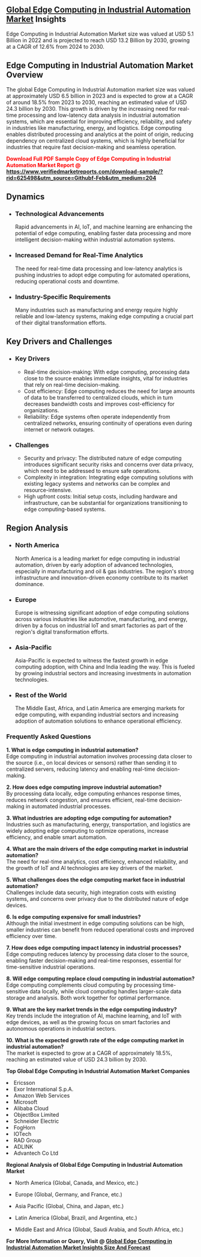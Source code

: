 <h2><a href="https://www.verifiedmarketreports.com/download-sample/?rid=625498&amp;utm_source=Githubf&amp;utm_medium=204" target="_blank">Global Edge Computing in Industrial Automation Market</a> Insights</h2><p>Edge Computing in Industrial Automation Market size was valued at USD 5.1 Billion in 2022 and is projected to reach USD 13.2 Billion by 2030, growing at a CAGR of 12.6% from 2024 to 2030.</p><p> <h2>Edge Computing in Industrial Automation Market Overview</h2> <p>The global Edge Computing in Industrial Automation market size was valued at approximately USD 6.5 billion in 2023 and is expected to grow at a CAGR of around 18.5% from 2023 to 2030, reaching an estimated value of USD 24.3 billion by 2030. This growth is driven by the increasing need for real-time processing and low-latency data analysis in industrial automation systems, which are essential for improving efficiency, reliability, and safety in industries like manufacturing, energy, and logistics. Edge computing enables distributed processing and analytics at the point of origin, reducing dependency on centralized cloud systems, which is highly beneficial for industries that require fast decision-making and seamless operation.</p> <p><b><p><span class=""><span style="color: #ff0000;"><strong>Download Full PDF Sample Copy of Edge Computing in Industrial Automation Market Report</strong> @ </span><a href="https://www.verifiedmarketreports.com/download-sample/?rid=625498&amp;utm_source=Githubf-Feb&amp;utm_medium=204" target="_blank">https://www.verifiedmarketreports.com/download-sample/?rid=625498&amp;utm_source=Githubf-Feb&amp;utm_medium=204</a></span></p></b></p> <h2>Dynamics</h2> <ul> <li><h3>Technological Advancements</h3>Rapid advancements in AI, IoT, and machine learning are enhancing the potential of edge computing, enabling faster data processing and more intelligent decision-making within industrial automation systems.</li> <li><h3>Increased Demand for Real-Time Analytics</h3>The need for real-time data processing and low-latency analytics is pushing industries to adopt edge computing for automated operations, reducing operational costs and downtime.</li> <li><h3>Industry-Specific Requirements</h3>Many industries such as manufacturing and energy require highly reliable and low-latency systems, making edge computing a crucial part of their digital transformation efforts.</li> </ul> <h2>Key Drivers and Challenges</h2> <ul> <li><h3>Key Drivers</h3> <ul> <li>Real-time decision-making: With edge computing, processing data close to the source enables immediate insights, vital for industries that rely on real-time decision-making.</li> <li>Cost efficiency: Edge computing reduces the need for large amounts of data to be transferred to centralized clouds, which in turn decreases bandwidth costs and improves cost-efficiency for organizations.</li> <li>Reliability: Edge systems often operate independently from centralized networks, ensuring continuity of operations even during internet or network outages.</li> </ul> </li> <li><h3>Challenges</h3> <ul> <li>Security and privacy: The distributed nature of edge computing introduces significant security risks and concerns over data privacy, which need to be addressed to ensure safe operations.</li> <li>Complexity in integration: Integrating edge computing solutions with existing legacy systems and networks can be complex and resource-intensive.</li> <li>High upfront costs: Initial setup costs, including hardware and infrastructure, can be substantial for organizations transitioning to edge computing-based systems.</li> </ul> </li> </ul> <h2>Region Analysis</h2> <ul> <li><h3>North America</h3>North America is a leading market for edge computing in industrial automation, driven by early adoption of advanced technologies, especially in manufacturing and oil & gas industries. The region's strong infrastructure and innovation-driven economy contribute to its market dominance.</li> <li><h3>Europe</h3>Europe is witnessing significant adoption of edge computing solutions across various industries like automotive, manufacturing, and energy, driven by a focus on industrial IoT and smart factories as part of the region's digital transformation efforts.</li> <li><h3>Asia-Pacific</h3>Asia-Pacific is expected to witness the fastest growth in edge computing adoption, with China and India leading the way. This is fueled by growing industrial sectors and increasing investments in automation technologies.</li> <li><h3>Rest of the World</h3>The Middle East, Africa, and Latin America are emerging markets for edge computing, with expanding industrial sectors and increasing adoption of automation solutions to enhance operational efficiency.</li> </ul> <h3>Frequently Asked Questions</h3> <p><b>1. What is edge computing in industrial automation?</b><br>Edge computing in industrial automation involves processing data closer to the source (i.e., on local devices or sensors) rather than sending it to centralized servers, reducing latency and enabling real-time decision-making.</p> <p><b>2. How does edge computing improve industrial automation?</b><br>By processing data locally, edge computing enhances response times, reduces network congestion, and ensures efficient, real-time decision-making in automated industrial processes.</p> <p><b>3. What industries are adopting edge computing for automation?</b><br>Industries such as manufacturing, energy, transportation, and logistics are widely adopting edge computing to optimize operations, increase efficiency, and enable smart automation.</p> <p><b>4. What are the main drivers of the edge computing market in industrial automation?</b><br>The need for real-time analytics, cost efficiency, enhanced reliability, and the growth of IoT and AI technologies are key drivers of the market.</p> <p><b>5. What challenges does the edge computing market face in industrial automation?</b><br>Challenges include data security, high integration costs with existing systems, and concerns over privacy due to the distributed nature of edge devices.</p> <p><b>6. Is edge computing expensive for small industries?</b><br>Although the initial investment in edge computing solutions can be high, smaller industries can benefit from reduced operational costs and improved efficiency over time.</p> <p><b>7. How does edge computing impact latency in industrial processes?</b><br>Edge computing reduces latency by processing data closer to the source, enabling faster decision-making and real-time responses, essential for time-sensitive industrial operations.</p> <p><b>8. Will edge computing replace cloud computing in industrial automation?</b><br>Edge computing complements cloud computing by processing time-sensitive data locally, while cloud computing handles larger-scale data storage and analysis. Both work together for optimal performance.</p> <p><b>9. What are the key market trends in the edge computing industry?</b><br>Key trends include the integration of AI, machine learning, and IoT with edge devices, as well as the growing focus on smart factories and autonomous operations in industrial sectors.</p> <p><b>10. What is the expected growth rate of the edge computing market in industrial automation?</b><br>The market is expected to grow at a CAGR of approximately 18.5%, reaching an estimated value of USD 24.3 billion by 2030.</p> </p><p><strong>Top Global Edge Computing in Industrial Automation Market Companies</strong></p><div data-test-id=""><p><li>Ericsson</li><li> Exor International S.p.A.</li><li> Amazon Web Services</li><li> Microsoft</li><li> Alibaba Cloud</li><li> ObjectBox Limited</li><li> Schneider Electric</li><li> FogHorn</li><li> IOTech</li><li> RAD Group</li><li> ADLINK</li><li> Advantech Co Ltd</li></p><div><strong>Regional Analysis of&nbsp;Global Edge Computing in Industrial Automation Market</strong></div><ul><li dir="ltr"><p dir="ltr">North America&nbsp;(Global, Canada, and Mexico, etc.)</p></li><li dir="ltr"><p dir="ltr">Europe (Global, Germany, and France, etc.)</p></li><li dir="ltr"><p dir="ltr">Asia Pacific&nbsp;(Global, China, and Japan, etc.)</p></li><li dir="ltr"><p dir="ltr">Latin America&nbsp;(Global, Brazil, and Argentina, etc.)</p></li><li dir="ltr">Middle East and Africa&nbsp;(Global, Saudi Arabia, and South Africa, etc.)</li></ul><p><strong>For More Information or Query, Visit @&nbsp;</strong><strong><a href="https://www.verifiedmarketreports.com/product/edge-computing-in-industrial-automation-market/?utm_source=Githubf&amp;utm_medium=204" target="_blank">Global Edge Computing in Industrial Automation Market Insights Size And Forecast</a></strong></p></div>
